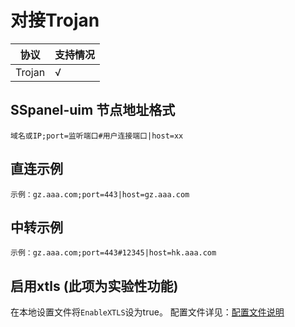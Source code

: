 # 对接Trojan

| 协议   | 支持情况 |
| ------ | -------- |
| Trojan | √        |

## SSpanel-uim 节点地址格式
```
域名或IP;port=监听端口#用户连接端口|host=xx
```
## 直连示例
```
示例：gz.aaa.com;port=443|host=gz.aaa.com
```
## 中转示例
```
示例：gz.aaa.com;port=443#12345|host=hk.aaa.com
```
## 启用xtls **(此项为实验性功能)**
在本地设置文件将`EnableXTLS`设为true。
配置文件详见：[配置文件说明](../config/README.md)


